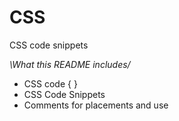 # CSS
CSS code snippets


*\What this README includes/*
- CSS code { }
- CSS Code Snippets
- Comments for placements and use
